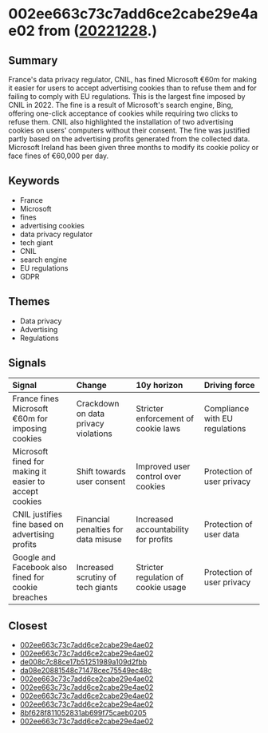 # 002ee663c73c7add6ce2cabe29e4ae02 from ([20221228](https://kghosh.substack.com/p/20221228).)

## Summary

France's data privacy regulator, CNIL, has fined Microsoft €60m for making it easier for users to accept advertising cookies than to refuse them and for failing to comply with EU regulations. This is the largest fine imposed by CNIL in 2022. The fine is a result of Microsoft's search engine, Bing, offering one-click acceptance of cookies while requiring two clicks to refuse them. CNIL also highlighted the installation of two advertising cookies on users' computers without their consent. The fine was justified partly based on the advertising profits generated from the collected data. Microsoft Ireland has been given three months to modify its cookie policy or face fines of €60,000 per day.

## Keywords

* France
* Microsoft
* fines
* advertising cookies
* data privacy regulator
* tech giant
* CNIL
* search engine
* EU regulations
* GDPR

## Themes

* Data privacy
* Advertising
* Regulations

## Signals

| Signal                                                 | Change                               | 10y horizon                          | Driving force                  |
|:-------------------------------------------------------|:-------------------------------------|:-------------------------------------|:-------------------------------|
| France fines Microsoft €60m for imposing cookies       | Crackdown on data privacy violations | Stricter enforcement of cookie laws  | Compliance with EU regulations |
| Microsoft fined for making it easier to accept cookies | Shift towards user consent           | Improved user control over cookies   | Protection of user privacy     |
| CNIL justifies fine based on advertising profits       | Financial penalties for data misuse  | Increased accountability for profits | Protection of user data        |
| Google and Facebook also fined for cookie breaches     | Increased scrutiny of tech giants    | Stricter regulation of cookie usage  | Protection of user privacy     |

## Closest

* [002ee663c73c7add6ce2cabe29e4ae02](002ee663c73c7add6ce2cabe29e4ae02)
* [002ee663c73c7add6ce2cabe29e4ae02](002ee663c73c7add6ce2cabe29e4ae02)
* [de008c7c88ce17b51251989a109d2fbb](de008c7c88ce17b51251989a109d2fbb)
* [da08e20881548c71478cec75549ec48c](da08e20881548c71478cec75549ec48c)
* [002ee663c73c7add6ce2cabe29e4ae02](002ee663c73c7add6ce2cabe29e4ae02)
* [002ee663c73c7add6ce2cabe29e4ae02](002ee663c73c7add6ce2cabe29e4ae02)
* [002ee663c73c7add6ce2cabe29e4ae02](002ee663c73c7add6ce2cabe29e4ae02)
* [002ee663c73c7add6ce2cabe29e4ae02](002ee663c73c7add6ce2cabe29e4ae02)
* [8bf628f811052831ab699f75caeb0205](8bf628f811052831ab699f75caeb0205)
* [002ee663c73c7add6ce2cabe29e4ae02](002ee663c73c7add6ce2cabe29e4ae02)